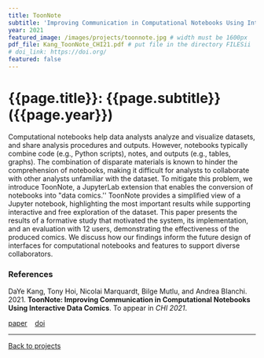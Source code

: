 ```yaml
---
title: ToonNote
subtitle: 'Improving Communication in Computational Notebooks Using Interactive Data Comics'
year: 2021
featured_image: /images/projects/toonnote.jpg # width must be 1600px
pdf_file: Kang_ToonNote_CHI21.pdf # put file in the directory FILESii
# doi_link: https://doi.org/
featured: false
---
```


<!-- <iframe width="560" height="315" src="https://www.youtube.com/embed/vWRRjfUocuw" frameborder="0" allow="accelerometer; autoplay; clipboard-write; encrypted-media; gyroscope; picture-in-picture" allowfullscreen></iframe> -->

<!-- DO NOT CHANGE MANUALLY -->

# {{page.title}}: {{page.subtitle}} ({{page.year}})

Computational notebooks help data analysts analyze and visualize datasets, and share analysis procedures and outputs. However, notebooks typically combine code (e.g., Python scripts), notes, and outputs (e.g., tables, graphs). The combination of disparate materials is known to hinder the comprehension of notebooks, making it difficult for analysts to collaborate with other analysts unfamiliar with the dataset. To mitigate this problem, we introduce ToonNote, a JupyterLab extension that enables the conversion of notebooks into "data comics.'' ToonNote provides a simplified view of a Jupyter notebook, highlighting the most important results while supporting interactive and free exploration of the dataset. This paper presents the results of a formative study that motivated the system, its implementation, and an evaluation with 12 users, demonstrating the effectiveness of the produced comics. We discuss how our findings inform the future design of interfaces for computational notebooks and features to support diverse collaborators.

### References

DaYe Kang, Tony Hoi, Nicolai Marquardt, Bilge Mutlu, and Andrea BIanchi. 2021. **ToonNote: Improving Communication in Computational Notebooks Using Interactive Data Comics**. To appear in _CHI 2021_.

<!-- DO NOT CHANGE MANUALLY -->

<a href="{{ site.url }}/files/{{ page.year }}/{{ page.pdf_file }}" target="_blank">paper</a>&nbsp;&nbsp;&nbsp;
<a href="{{ page.doi_link }}" target="_blank">doi</a>

---

<a href="/index.html" class="button button--large">Back to projects</a>
